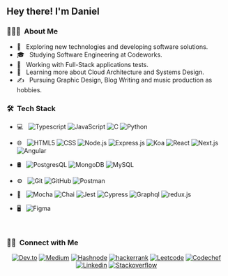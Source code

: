 <h2> Hey there! I'm Daniel</h2>

<h3> 👨🏻‍💻 &nbsp;About Me </h3>

- 🤔 &nbsp; Exploring new technologies and developing software solutions.
- 🎓 &nbsp; Studying Software Engineering at Codeworks.
- 💼 &nbsp; Working with Full-Stack applications tests.
- 🌱 &nbsp; Learning more about Cloud Architecture and Systems Design.
- ✍️ &nbsp; Pursuing Graphic Design, Blog Writing and music production as hobbies.

<h3> 🛠 &nbsp;Tech Stack</h3>

- 💻 &nbsp;
  ![Typescript](https://img.shields.io/badge/-TypeScript-333333?style=flat&logo=typescript)
  ![JavaScript](https://img.shields.io/badge/-JavaScript-333333?style=flat&logo=javascript)
  ![C](https://img.shields.io/badge/-C-333333?style=flat&logo=C&logoColor=00599C)
  ![Python](https://img.shields.io/badge/-Python-333333?style=flat&logo=python)
  
- 🌐 &nbsp;
  ![HTML5](https://img.shields.io/badge/-HTML5-333333?style=flat&logo=HTML5)
  ![CSS](https://img.shields.io/badge/-CSS-333333?style=flat&logo=CSS3&logoColor=1572B6)
  ![Node.js](https://img.shields.io/badge/-Node.js-333333?style=flat&logo=node.js)
  ![Express.js](https://img.shields.io/badge/-Express-333333?style=flat&logo=express)
  ![Koa](https://img.shields.io/badge/-Koa-333333?style=flat&logo=koa)
  ![React](https://img.shields.io/badge/-React-333333?style=flat&logo=react)
  ![Next.js](https://img.shields.io/badge/-Next.js-333333?style=flat&logo=next.js)
  ![Angular](https://img.shields.io/badge/-Angular-333333?style=flat&logo=angular)
  

- 🛢 &nbsp;
  ![PostgresQL](https://img.shields.io/badge/-PostgresQL-333333?style=flat&logo=postgresql)
  ![MongoDB](https://img.shields.io/badge/-MongoDB-333333?style=flat&logo=mongodb)
  ![MySQL](https://img.shields.io/badge/-MySQL-333333?style=flat&logo=mysql)
  
- ⚙️ &nbsp;
  ![Git](https://img.shields.io/badge/-Git-333333?style=flat&logo=git)
  ![GitHub](https://img.shields.io/badge/-GitHub-333333?style=flat&logo=github)
  ![Postman](https://img.shields.io/badge/-Postman-333333?style=flat&logo=postman)
  
- 🔧 &nbsp;
  ![Mocha](https://img.shields.io/badge/-Mocha-333333?style=flat&logo=mocha)
  ![Chai](https://img.shields.io/badge/-Chai-333333?style=flat&logo=chai)
  ![Jest](https://img.shields.io/badge/-Jest-333333?style=flat&logo=jest)
  ![Cypress](https://img.shields.io/badge/-Cypress-333333?style=flat&logo=cypress)
  ![Graphql](https://img.shields.io/badge/-Graphql-333333?style=flat&logo=graphql)
  ![redux.js](https://img.shields.io/badge/-Redux-333333?style=flat&logo=redux)
  
- 🖥 &nbsp;
  ![Figma](https://img.shields.io/badge/-Figma-333333?style=flat&logo=figma)

<br/>

<h3> 🤝🏻 &nbsp;Connect with Me </h3>

<p align="center">
<a href="https://dev.to/danmarks"><img alt="Dev.to" alt="Website" src="https://img.shields.io/badge/Dev.to-Ducknows-blue?style=flat-square&logo=dev.to" /></a>
<a href="https://medium.com/daniel.digitalartsprojects"><img alt="Medium" src="https://img.shields.io/badge/Medium-daniel.digitalartsprojects-blue?style=flat-square&logo=medium" /></a>
<a href="https://hashnode.com/@danhegel"><img alt="Hashnode" src="https://img.shields.io/badge/Medium-daniel.digitalartsprojects-blue?style=flat-square&logo=hashode" /></a>
<a href="https://www.hackerrank.com/daniel_digitala1"><img alt="hackerrank" src="https://img.shields.io/badge/Hackerrank-daniel_digitala1-blue?style=flat-square&logo=hackerrank" /></a>
<a href= "https://leetcode.com/ducknows"><img alt="Leetcode" src="https://img.shields.io/badge/Leetcode-ducknows-blue?style=flat-square&logo=leetcode" /></a>
<a href="https://www.codechef.com/users/danield12"><img alt="Codechef" src="https://img.shields.io/badge/Codechef-danield12-blue?style=flat-square&logo=codechef" /></a>
<a href="https://www.linkedin.com/in/daniel-marques-84449a294/"><img alt="Linkedin" src="https://img.shields.io/badge/Linkedin-danielmarques-blue?style=flat-square&logo=linkedin" /></a>
<a href="https://stackoverflow.com/users/22477802/daniel"><img alt="Stackoverflow" src="https://img.shields.io/badge/Stackoverflow-daniels-blue?style=flat-square&logo=stackoverflow" /></a>


